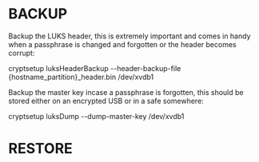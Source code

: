 # BACKUP

Backup the LUKS header, this is extremely important and comes in handy when a passphrase is changed and forgotten or the header becomes corrupt:

cryptsetup luksHeaderBackup --header-backup-file {hostname_partition}_header.bin /dev/xvdb1

Backup the master key incase a passphrase is forgotten, this should be stored either on an encrypted USB or in a safe somewhere:

cryptsetup luksDump --dump-master-key /dev/xvdb1

# RESTORE
